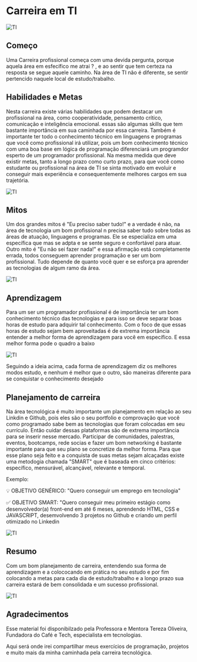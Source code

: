 # Carreira em TI

![TI](https://nexusti.com.br/wp-content/uploads/2023/03/consultoria-de-TI.jpg)

## Começo

  Uma Carreira profissional começa com uma devida pergunta, porque aquela área em esfecífico me atrai ? , e ao sentir que tem certeza na resposta se segue aquele caminho. Na área de TI não é diferente, se sentir pertencido naquele local de estudo/trabalho.

## Habilidades e Metas

  Nesta carreira existe várias habilidades que podem destacar um profissional na área, como cooperatividade, pensamento crítico, comunicação e inteligência emocional. essas são algumas skills que tem bastante importância em sua caminhada por essa carreira. Também é importante ter todo o conhecimento técnico em linguagens e programas que você como profissional irá utilizar, pois um bom conhecimento técnico com uma boa base em lógica de programação diferenciará um programdor esperto de um programador profissional. Na mesma medida que deve existir metas, tanto a longo prazo como curto prazo, para que você como estudante ou profissional na área de TI se sinta motivado em evoluir e conseguir mais experiência e consequentemente melhores cargos em sua trajetória.

![TI](https://github.com/user-attachments/assets/d3f60943-78ad-4f52-9938-501af2dd58c5)

## Mitos

  Um dos grandes mitos é "Eu preciso saber tudo!" e a verdade é não, na área de tecnologia um bom profissional n precisa saber tudo sobre todas as áreas de atuação, linguagens e programas. Ele se especializa em uma específica que mas se adpta e se sente seguro e confortável para atuar. Outro mito é "Eu não sei fazer nada!" e essa afirmação está completamente errada, todos conseguem aprender programação e ser um bom profissional. Tudo depende de quanto você quer e se esforça pra aprender as tecnologias de algum ramo da área.

![TI](https://dicasdamaia.com.br/wp-content/uploads/2017/12/duvida.png)

## Aprendizagem 

  Para um ser um programador profissional é de importância ter um bom conhecimento técnico das tecnologias e para isso se deve separar boas horas de estudo para adquirir tal conhecimento. Com o foco de que essas horas de estudo sejam bem aproveitadas é de extrema importância entender a melhor forma de aprendizagem para você em específico. E essa melhor forma pode o quadro a baixo

![TI](https://github.com/user-attachments/assets/eb80304c-b226-42a0-a665-bbc352bb8c42)

  Seguindo a ideia acima, cada forma de aprendizagem diz os melhores modos estudo, e nenhum é melhor que o outro, são maneiras diferente para se conquistar o conhecimento desejado

## Planejamento de carreira

  Na área tecnológica é muito importante um planejamento em relação ao seu Linkdin e Github, pois eles são o seu portfolio e comprovação que você como programado sabe bem as tecnologias que foram colocadas em seu currículo. Então cuidar dessas plataformas são de extrema importância para se inserir nesse mercado. Participar de comunidades, palestras, eventos, bootcamps, rede socias e fazer um bom networking é bastante importante para que seu plano se concretize da melhor forma. Para que esse plano seja feito e a conquista de suas metas sejam alcaçadas existe uma metodogia chamada "SMART" que é baseada em cinco critérios: específico, mensurável, alcançável, relevante e temporal.

  Exemplo:

  💡 OBJETIVO GENÉRICO: "Quero conseguir um emprego em tecnologia"

  ✅ OBJETIVO SMART: "Quero conseguir meu primeiro estágio como desenvolvedor(a) front-end em até 6 meses, aprendendo HTML, CSS e JAVASCRIPT, desemvolvendo 3 projetos no Github e criando um perfil otimizado no Linkedin
  
![TI](https://github.com/user-attachments/assets/182e5692-68e5-44f2-957b-be5a6f011d2f)

## Resumo

  Com um bom planejamento de carreira, entendendo sua forma de aprendizagem e a colococando em prática no seu estudo e por fim colocando a metas para cada dia de estudo/trabalho e a longo prazo sua carreira estará de bem consolidada e um sucesso profissional.

![TI](https://github.com/user-attachments/assets/dafb5b50-1472-473c-9590-4d97d60afde8)


## Agradecimentos

  Esse material foi disponibilzado pela Professora e Mentora Tereza Oliveira,  Fundadora do Café e Tech, especialista em tecnologias.


Aqui será onde irei compartilhar meus exercícios de programação, projetos e muito mais da minha caminhada pela carreira tecnológica.
  
  












